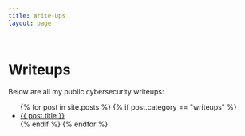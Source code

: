 ```yaml
---
title: Write-Ups
layout: page

---
```


# Writeups

Below are all my public cybersecurity writeups:

<ul>
  {% for post in site.posts %}
    {% if post.category == "writeups" %}
      <li><a href="{{ post.url }}">{{ post.title }}</a></li>
    {% endif %}
  {% endfor %}
</ul>
